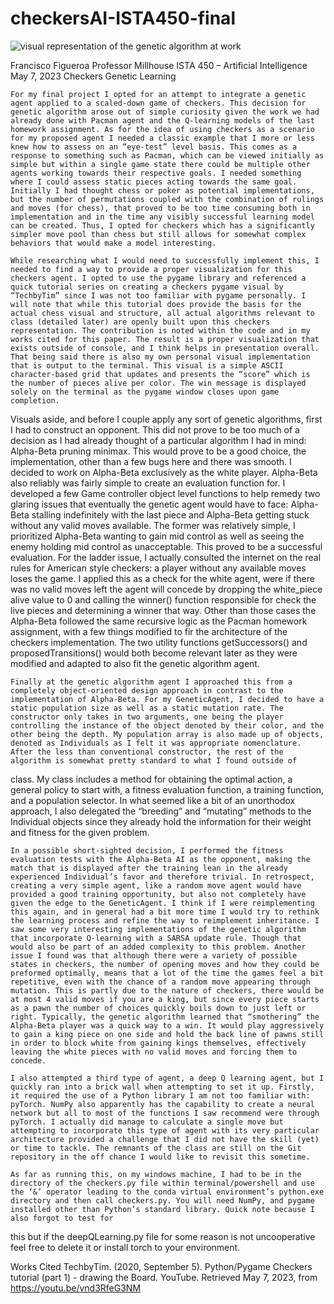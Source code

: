 # checkersAI-ISTA450-final

![visual representation of the genetic algorithm at work](https://media.giphy.com/media/v1.Y2lkPTc5MGI3NjExMjIzOTllZGFjNzA5YTc2MmVhM2M0Y2RkMTA3ZmRmMTJlNjhlYmY3NCZlcD12MV9pbnRlcm5hbF9naWZzX2dpZklkJmN0PWc/MNiJgUZPXgTl0dSNhR/giphy.gif)


Francisco Figueroa
Professor Millhouse
ISTA 450 – Artificial Intelligence
May 7, 2023
                                                                    Checkers Genetic Learning
                                                                    

    For my final project I opted for an attempt to integrate a genetic agent applied to a scaled-down game of checkers. This decision for genetic algorithm arose out of simple curiosity given the work we had already done with Pacman agent and the Q-learning models of the last homework assignment. As for the idea of using checkers as a scenario for my proposed agent I needed a classic example that I more or less knew how to assess on an “eye-test” level basis. This comes as a response to something such as Pacman, which can be viewed initially as simple but within a single game state there could be multiple other agents working towards their respective goals. I needed something where I could assess static pieces acting towards the same goal. Initially I had thought chess or poker as potential implementations, but the number of permutations coupled with the combination of rulings and moves (for chess), that proved to be too time consuming both in implementation and in the time any visibly successful learning model can be created. Thus, I opted for checkers which has a significantly simpler move pool than chess but still allows for somewhat complex behaviors that would make a model interesting.
    
    While researching what I would need to successfully implement this, I needed to find a way to provide a proper visualization for this checkers agent. I opted to use the pygame library and referenced a quick tutorial series on creating a checkers pygame visual by “TechbyTim” since I was not too familiar with pygame personally. I will note that while this tutorial does provide the basis for the actual chess visual and structure, all actual algorithms relevant to class (detailed later) are openly built upon this checkers representation. The contribution is noted within the code and in my works cited for this paper. The result is a proper visualization that exists outside of console, and I think helps in presentation overall. That being said there is also my own personal visual implementation that is output to the terminal. This visual is a simple ASCII character-based grid that updates and presents the “score” which is the number of pieces alive per color. The win message is displayed solely on the terminal as the pygame window closes upon game completion.
    
Visuals aside, and before I couple apply any sort of genetic algorithms, first I had to construct an opponent. This did not prove to be too much of a decision as I had already thought of a particular algorithm I had in mind: Alpha-Beta pruning minimax. This would prove to be a good choice, the implementation, other than a few bugs here and there was smooth. I decided to work on Alpha-Beta exclusively as the white player. Alpha-Beta also reliably was fairly simple to create an evaluation function for. I developed a few Game controller object level functions to help remedy two glaring issues that eventually the genetic agent would have to face: Alpha-Beta stalling indefinitely with the last piece and Alpha-Beta getting stuck without any valid moves available. The former was relatively simple, I prioritized Alpha-Beta wanting to gain mid control as well as seeing the enemy holding mid control as unacceptable. This proved to be a successful evaluation. For the ladder issue, I actually consulted the internet on the real rules for American style checkers: a player without any available moves loses the game. I applied this as a check for the white agent, were if there was no valid moves left the agent will concede by dropping the white_piece alive value to 0 and calling the winner() function responsible for check the live pieces and determining a winner that way. Other than those cases the Alpha-Beta followed the same recursive logic as the Pacman homework assignment, with a few things modified to fir the architecture of the checkers implementation. The two utility functions getSuccessors() and proposedTransitions() would both become relevant later as they were modified and adapted to also fit the genetic algorithm agent.

    Finally at the genetic algorithm agent I approached this from a completely object-oriented design approach in contrast to the implementation of Alpha-Beta. For my GeneticAgent, I decided to have a static population size as well as a static mutation rate. The constructor only takes in two arguments, one being the player controlling the instance of the object denoted by their color, and the other being the depth. My population array is also made up of objects, denoted as Individuals as I felt it was appropriate nomenclature. After the less than conventional constructor, the rest of the algorithm is somewhat pretty standard to what I found outside of
class. My class includes a method for obtaining the optimal action, a general policy to start with, a fitness evaluation function, a training function, and a population selector. In what seemed like a bit of an unorthodox approach, I also delegated the “breeding” and “mutating” methods to the Individual objects since they already hold the information for their weight and fitness for the given problem.

    In a possible short-sighted decision, I performed the fitness evaluation tests with the Alpha-Beta AI as the opponent, making the match that is displayed after the training lean in the already experienced Individual’s favor and therefore trivial. In retrospect, creating a very simple agent, like a random move agent would have provided a good training opportunity, but also not completely have given the edge to the GeneticAgent. I think if I were reimplementing this again, and in general had a bit more time I would try to rethink the learning process and refine the way to reimplement inheritance. I saw some very interesting implementations of the genetic algorithm that incorporate Q-learning with a SARSA update rule. Though that would also be part of an added complexity to this problem. Another issue I found was that although there were a variety of possible states in checkers, the number of opening moves and how they could be preformed optimally, means that a lot of the time the games feel a bit repetitive, even with the chance of a random move appearing through mutation. This is partly due to the nature of checkers, there would be at most 4 valid moves if you are a king, but since every piece starts as a pawn the number of choices quickly boils down to just left or right. Typically, the genetic algorithm learned that “smothering” the Alpha-Beta player was a quick way to a win. It would play aggressively to gain a king piece on one side and hold the back line of pawns still in order to block white from gaining kings themselves, effectively leaving the white pieces with no valid moves and forcing them to concede.
    
    I also attempted a third type of agent, a deep Q learning agent, but I quickly ran into a brick wall when attempting to set it up. Firstly, it required the use of a Python library I am not too familiar with: pyTorch. NumPy also apparently has the capability to create a neural network but all to most of the functions I saw recommend were through pyTorch. I actually did manage to calculate a single move but attempting to incorporate this type of agent with its very particular architecture provided a challenge that I did not have the skill (yet) or time to tackle. The remnants of the class are still on the Git repository in the off chance I would like to revisit this sometime.
    
    As far as running this, on my windows machine, I had to be in the directory of the checkers.py file within terminal/powershell and use the ‘&’ operator leading to the conda virtual environment’s python.exe directory and then call checkers.py. You will need NumPy, and pygame installed other than Python’s standard library. Quick note because I also forgot to test for
this but if the deepQLearning.py file for some reason is not uncooperative feel free to delete it or install torch to your environment.


Works Cited TechbyTim. (2020, September 5). Python/Pygame Checkers tutorial (part 1) - drawing the Board. YouTube. Retrieved May 7, 2023, from https://youtu.be/vnd3RfeG3NM
